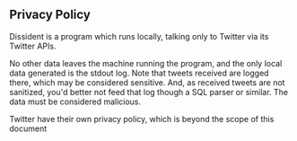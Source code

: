 ## Privacy Policy

Dissident is a program which runs locally, talking only to Twitter via its Twitter APIs.

No other data leaves the machine running the program, and the only local data generated is the stdout log. Note that tweets received are logged there, which may be considered sensitive. And, as received tweets are not sanitized, you'd better not feed that log though a SQL parser or similar. The data must be considered malicious.

Twitter have their own privacy policy, which is beyond the scope of this document

